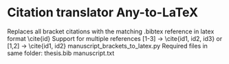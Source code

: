 # Citation translator Any-to-LaTeX
Replaces all bracket citations with the matching .bibtex reference in latex format \cite{id} 
Support for multiple references [1-3] -> \cite{id1, id2, id3} or [1,2] -> \cite{id1, id2}
manuscript_brackets_to_latex.py
Required files in same folder:
thesis.bib
manuscript.txt
